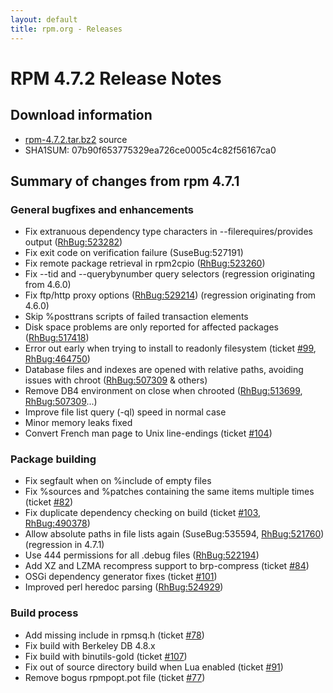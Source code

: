 ```yaml
---
layout: default
title: rpm.org - Releases
---
```


# RPM 4.7.2 Release Notes



## Download information
 * [rpm-4.7.2.tar.bz2](http://rpm.org/releases/rpm-4.7.x/rpm-4.7.2.tar.bz2) source
 * SHA1SUM: 07b90f653775329ea726ce0005c4c82f56167ca0

## Summary of changes from rpm 4.7.1

### General bugfixes and enhancements
 * Fix extranuous dependency type characters in --filerequires/provides output ([RhBug:523282](https://bugzilla.redhat.com/show_bug.cgi?id=523282))
 * Fix exit code on verification failure (SuseBug:527191)
 * Fix remote package retrieval in rpm2cpio ([RhBug:523260](https://bugzilla.redhat.com/show_bug.cgi?id=523260)) 
 * Fix --tid and --querybynumber query selectors (regression originating from 4.6.0)
 * Fix ftp/http proxy options ([RhBug:529214](https://bugzilla.redhat.com/show_bug.cgi?id=529214)) (regression originating from 4.6.0)
 * Skip %posttrans scripts of failed transaction elements
 * Disk space problems are only reported for affected packages ([RhBug:517418](https://bugzilla.redhat.com/show_bug.cgi?id=517418))
 * Error out early when trying to install to readonly filesystem (ticket [#99](http://rpm.org/ticket/99), [RhBug:464750](https://bugzilla.redhat.com/show_bug.cgi?id=464750))
 * Database files and indexes are opened with relative paths, avoiding issues with chroot ([RhBug:507309](https://bugzilla.redhat.com/show_bug.cgi?id=507309) & others)
 * Remove DB4 environment on close when chrooted ([RhBug:513699](https://bugzilla.redhat.com/show_bug.cgi?id=513699), [RhBug:507309](https://bugzilla.redhat.com/show_bug.cgi?id=507309)...)
 * Improve file list query (-ql) speed in normal case
 * Minor memory leaks fixed
 * Convert French man page to Unix line-endings (ticket [#104](http://rpm.org/ticket/104))

### Package building
 * Fix segfault when on %include of empty files
 * Fix %sources and %patches containing the same items multiple times (ticket [#82](http://rpm.org/ticket/82))
 * Fix duplicate dependency checking on build (ticket [#103](http://rpm.org/ticket/103), [RhBug:490378](https://bugzilla.redhat.com/show_bug.cgi?id=490378))
 * Allow absolute paths in file lists again (SuseBug:535594, [RhBug:521760](https://bugzilla.redhat.com/show_bug.cgi?id=521760)) (regression in 4.7.1)
 * Use 444 permissions for all .debug files ([RhBug:522194](https://bugzilla.redhat.com/show_bug.cgi?id=522194))
 * Add XZ and LZMA recompress support to brp-compress (ticket [#84](http://rpm.org/ticket/84))
 * OSGi dependency generator fixes (ticket [#101](http://rpm.org/ticket/101))
 * Improved perl heredoc parsing ([RhBug:524929](https://bugzilla.redhat.com/show_bug.cgi?id=524929))

### Build process
 * Add missing include in rpmsq.h (ticket [#78](http://rpm.org/ticket/78))
 * Fix build with Berkeley DB 4.8.x
 * Fix build with binutils-gold (ticket [#107](http://rpm.org/ticket/107))
 * Fix out of source directory build when Lua enabled (ticket [#91](http://rpm.org/ticket/91))
 * Remove bogus rpmpopt.pot file (ticket [#77](http://rpm.org/ticket/77))
 
